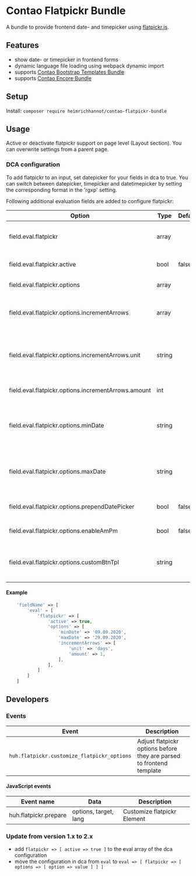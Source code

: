 # Contao Flatpickr Bundle
A bundle to provide frontend date- and timepicker using [flatpickr.js](https://flatpickr.js.org).

## Features
* show date- or timepicker in frontend forms
* dynamic language file loading using webpack dynamic import
* supports [Contao Bootstrap Templates Bundle](https://github.com/heimrichhannot/contao-bootstrap-templates-bundle)
* supports [Contao Encore Bundle](https://github.com/heimrichhannot/contao-encore-bundle)

## Setup

Install: `composer require heimrichhannot/contao-flatpickr-bundle`

## Usage

Active or deactivate flatpickr support on page level (Layout section). You can overwrite settings from a parent page.

### DCA configuration

To add flatpickr to an input, set datepicker for your fields in dca to true. You can switch between datepicker, timepicker and datetimepicker by setting the corresponding format in the 'rgxp' setting.

Following additional evaluation fields are added to configure flatpickr:

Option                                              | Type   | Default | Description
--------------------------------------------------- | ------ | ------- | -----------
field.eval.flatpickr                                | array  |         | Configuration of additional flatpickr options, implemented only by this bundle
field.eval.flatpickr.active                         | bool   | false   | Activate additional flatpickr configuration
field.eval.flatpickr.options                        | array  |         | Additional configuration options
field.eval.flatpickr.options.incrementArrows        | array  |         | Append and prepend arrow buttons to increment/decrement date/time by defined amount
field.eval.flatpickr.options.incrementArrows.unit   | string |         | Unit of time to increment/decrement by. **Valid values:** years, months, days, hours, minutes, seconds
field.eval.flatpickr.options.incrementArrows.amount | int    |         | The value of time to increment/decrement by.
field.eval.flatpickr.options.minDate                | string |         | A formatted date/time constraining the date/time picker to a certain minimum date/time.
field.eval.flatpickr.options.maxDate                | string |         | A formatted date/time constraining the date/time picker to a certain maximum date/time.
field.eval.flatpickr.options.prependDatePicker      | bool   | false   | Prepend date picker button instead of append it.
field.eval.flatpickr.options.enableAmPm             | bool   | false   | Display a AM/PM selector instead of using 24 hr format.
field.eval.flatpickr.options.customBtnTpl           | string |         | Bet custom template for flatpickr button. Type in template name (eg. btn_datepicker)

#### Example
```php
    'fieldName' => [
        'eval' = [
            'flatpickr' => [ 
                'active' => true,
                'options' => [
                    'minDate' => '09.09.2020',
                    'maxDate' => '29.09.2020',
                    'incrementArrows' => [
                        'unit' => 'days',
                        'amount' => 1,
                    ],
                ],
            ]
        ]
    ]
```

## Developers

### Events

Event                                       | Description
------------------------------------------- | ---------
`huh.flatpickr.customize_flatpickr_options` | Adjust flatpickr options before they are parsed to frontend template 

#### JavaScript events
Event name               | Data                    | Description
------------------------ | ----------------------- | -----------
huh.flatpickr.prepare    | options, target, lang   | Customize flatpickr Element

### Update from version 1.x to 2.x
+ add `flatpickr => [ active => true ]` to the eval array of the dca configuration
+ move the configuration in dca from `eval` to `eval => [ flatpickr => [ options => [ option => value ] ] ]`
